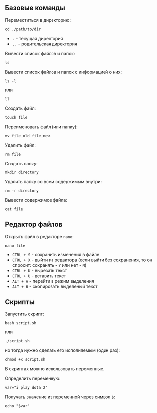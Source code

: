 ## Базовые команды

Переместиться в директорию:
```shell
cd ./path/to/dir
```
- `.` - текущая директория
- `..` - родительская директория

Вывести список файлов и папок:
```shell
ls
```

Вывести список файлов и папок с информацией о них:
```shell
ls -l
```
или
```shell
ll
```

Создать файл:
```shell
touch file
```

Переименовать файл (или папку):
```shell
mv file_old file_new
```

Удалить файл:
```shell
rm file
```

Создать папку:
```shell
mkdir directory
```

Удалить папку со всем содержимым внутри:
```shell
rm -r directory
```

Вывести содержимое файла:
```shell
cat file
```

## Редактор файлов

Открыть файл в редакторе `nano`:
```shell
nano file
```
- `CTRL + S` - сохранить изменения в файле
- `CTRL + X` - выйти из редактора (если выйти без сохранения, то он спросит: сохранять - `Y` или нет - `N`)
- `CTRL + K` - вырезать текст
- `CTRL + U` - вставить текст
- `ALT + A` - перейти в режим выделения
- `ALT + 6` - скопировать выделеный текст


## Скрипты

Запустить скрипт:
```shell
bash script.sh
```
или
```shell
./script.sh
```
но тогда нужно сделать его исполняемым (один раз):
```shell
chmod +x script.sh
```

В скриптах можно использовать переменные.

Определить переменную:
```shell
var="i play dota 2"
```

Получать значение из переменной через символ `$`:
```shell
echo "$var"
```
